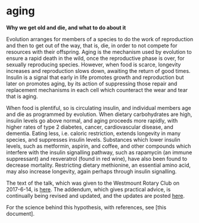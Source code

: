 # aging
**Why we get old and die, and what to do about it**

Evolution arranges for members of a species to do the work of reproduction and then to get out of the way, that is, die, in order to not compete for resources with their offspring. Aging is the mechanism used by evolution to ensure a rapid death in the wild, once the reproductive phase is over, for sexually reproducing species. However, when food is scarce, longevity increases and reproduction slows down, awaiting the return of good times. Insulin is a signal that early in life promotes growth and reproduction but later on promotes aging, by its action of suppressing those repair and replacement mechanisms in each cell which counteract the wear and tear that is aging. 

When food is plentiful, so is circulating insulin, and individual members age and die as programmed by evolution. When dietary carbohydrates are high, insulin levels go above normal, and aging proceeds more rapidly, with higher rates of type 2 diabetes, cancer, cardiovascular disease, and dementia. Eating less, i.e. caloric restriction, extends longevity in many species, and suppresses insulin levels. Substances which lower insulin levels, such as metformin, aspirin, and coffee, and other compounds which interfere with the insulin signalling pathway, such as rapamycin (an immune suppressant) and resveratrol (found in red wine), have also been found to decrease mortality. Restricting dietary methionine, an essential amino acid, may also increase longevity, again perhaps through insulin signalling. 

The text of the talk, which was given to the Westmount Rotary Club on 2017-6-14, is [here](docs/why%20we%20get%20old%20and%20die.md). The addendum, which gives practical advice, is continually being revised and updated, and the updates are posted [here](docs/what%20to%20do%20about%20aging.formatted.md).

For the science behind this hypothesis, with references, see [this document].
